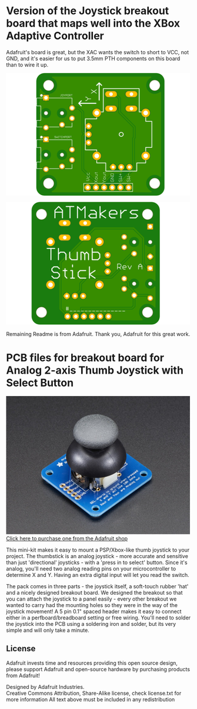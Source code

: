 # Version of the Joystick breakout board that maps well into the XBox Adaptive Controller

Adafruit's board is great, but the XAC wants the switch to short to VCC, not GND,
and it's easier for us to put 3.5mm PTH components on this board than to wire it up.
<p>
<img src="assets/ATMTop.png?raw=true" width="500px">
</p>
<p>
<img src="assets/ATMBottom.png?raw=true" width="500px">
</p>
Remaining Readme is from Adafruit.  Thank you, Adafruit for this great work.


# PCB files for breakout board for Analog 2-axis Thumb Joystick with Select Button

<a href="http://www.adafruit.com/products/512"><img src="assets/image.jpg?raw=true" width="500px"><br/>
Click here to purchase one from the Adafruit shop
</a>

This mini-kit makes it easy to mount a PSP/Xbox-like thumb joystick to your project. The thumbstick is an analog joystick - more accurate and sensitive than just 'directional' joysticks - with a 'press in to select' button. Since it's analog, you'll need two analog reading pins on your microcontroller to determine X and Y. Having an extra digital input will let you read the switch.

The pack comes in three parts - the joystick itself, a soft-touch rubber 'hat' and a nicely designed breakout board. We designed the breakout so that you can attach the joystick to a panel easily - every other breakout we wanted to carry had the mounting holes so they were in the way of the joystick movement! A 5 pin 0.1" spaced header makes it easy to connect either in a perfboard/breadboard setting or free wiring. You'll need to solder the joystick into the PCB using a soldering iron and solder, but its very simple and will only take a minute.

## License

Adafruit invests time and resources providing this open source design, 
please support Adafruit and open-source hardware by purchasing 
products from Adafruit!

Designed by Adafruit Industries.  
Creative Commons Attribution, Share-Alike license, check license.txt for more information
All text above must be included in any redistribution

